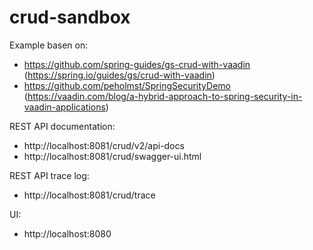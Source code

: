 # crud-sandbox

Example basen on:
- https://github.com/spring-guides/gs-crud-with-vaadin
  (https://spring.io/guides/gs/crud-with-vaadin)
- https://github.com/peholmst/SpringSecurityDemo 
  (https://vaadin.com/blog/a-hybrid-approach-to-spring-security-in-vaadin-applications)

REST API documentation:
- http://localhost:8081/crud/v2/api-docs
- http://localhost:8081/crud/swagger-ui.html

REST API trace log:
- http://localhost:8081/crud/trace

UI:
- http://localhost:8080
